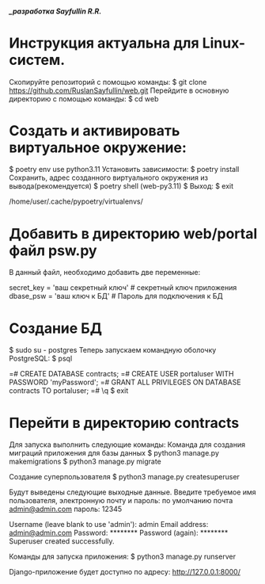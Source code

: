 ##### _разработка Sayfullin R.R.

Инструкция актуальна для Linux-систем.
========================================================================================================================

Скопируйте репозиторий с помощью команды:
$ git clone https://github.com/RuslanSayfullin/web.git
Перейдите в основную директорию с помощью команды: 
$ cd web

Создать и активировать виртуальное окружение:
========================================================================================================================
$ poetry env use python3.11
Установить зависимости:
$ poetry install 
Сохранить, адрес созданного виртуального окружения из вывода(рекомендуется)
$ poetry shell
(web-py3.11) $
Выход:
$ exit

/home/user/.cache/pypoetry/virtualenvs/

Добавить в директорию web/portal файл psw.py
========================================================================================================================
В данный файл, необходимо добавить две переменные:

secret_key = 'ваш секретный ключ'   # секретный ключ приложения
dbase_psw = 'ваш ключ к БД'         # Пароль для подключения к БД

Создание БД
========================================================================================================================
$ sudo su - postgres
Теперь запускаем командную оболочку PostgreSQL:
$ psql 

=# CREATE DATABASE contracts;
=# CREATE USER portaluser WITH PASSWORD 'myPassword';
=# GRANT ALL PRIVILEGES ON DATABASE contracts TO portaluser;
=# \q
$ exit

Перейти в директорию contracts
========================================================================================================================
Для запуска выполнить следующие команды:
Команда для создания миграций приложения для базы данных
$ python3 manage.py makemigrations
$ python3 manage.py migrate

Создание суперпользователя
$ python3 manage.py createsuperuser

Будут выведены следующие выходные данные. Введите требуемое имя пользователя, электронную почту и пароль:
по умолчанию почта admin@admin.com пароль: 12345

Username (leave blank to use 'admin'): admin
Email address: admin@admin.com
Password: ********
Password (again): ********
Superuser created successfully.

Команды для запуска приложения:
$ python3 manage.py runserver


Django-приложение будет доступно по адресу: http://127.0.0.1:8000/